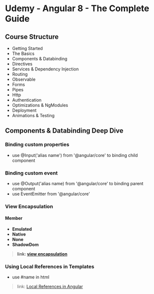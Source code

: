 <h1>Udemy - Angular 8 - The Complete Guide</h1>
<h2> Course Structure</h2>

- Getting Started
- The Basics
- Components & Databinding
- Directives
- Services & Dependency Injection
- Routing
- Observable
- Forms
- Pipes
- Http
- Authentication
- Optimizations & NgModules
- Deployment
- Animations & Testing

<h2>Components & Databinding Deep Dive </h2>
<h3> Binding custom properties </h3>

- use @Input('alias name') from '@angular/core' to binding child component

<h3> Binding custom event </h3>

- use @Output('alias name) from '@angular/core' to binding parent component
- use EventEmitter from '@angular/core'

<h3>View Encapsulation</h3>
<h4>Member<h4>

- Emulated
- Native
- None
- ShadowDom
> link: [view encapsulation](https://angular.io/api/core/ViewEncapsulation)

<h3>Using Local References in Templates </h3>

- use #name in html
> link: [Local References in Angular](http://www.jcombat.com/angular-5/local-references-in-angular)
